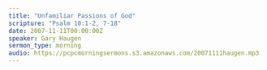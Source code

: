 ```yaml
---
title: "Unfamiliar Passions of God"
scripture: "Psalm 10:1-2, 7-18"
date: 2007-11-11T00:00:00Z
speaker: Gary Haugen
sermon_type: morning
audio: https://pcpcmorningsermons.s3.amazonaws.com/20071111haugen.mp3 
---
```



